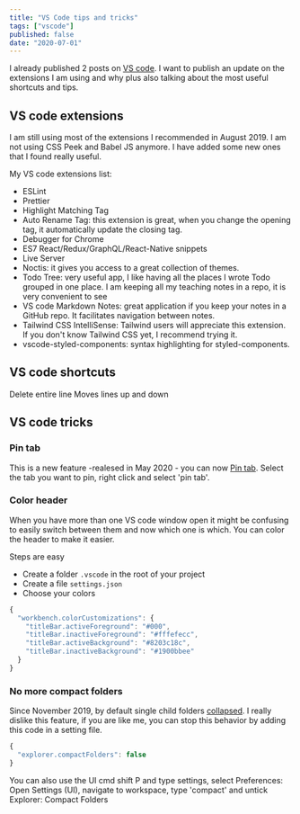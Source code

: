 ```yaml
---
title: "VS Code tips and tricks"
tags: ["vscode"]
published: false
date: "2020-07-01"
---
```


I already published 2 posts on [VS code](http://celine.tech/tags/vscode/). I want to publish an update on the extensions I am using and why plus also talking about the most useful shortcuts and tips.

## VS code extensions

I am still using most of the extensions I recommended in August 2019. I am not using CSS Peek and Babel JS anymore. I have added some new ones that I found really useful.

My VS code extensions list:

- ESLint
- Prettier
- Highlight Matching Tag
- Auto Rename Tag: this extension is great, when you change the opening tag, it automatically update the closing tag.
- Debugger for Chrome
- ES7 React/Redux/GraphQL/React-Native snippets
- Live Server
- Noctis: it gives you access to a great collection of themes.
- Todo Tree: very useful app, I like having all the places I wrote Todo grouped in one place. I am keeping all my teaching notes in a repo, it is very convenient to see
- VS code Markdown Notes: great application if you keep your notes in a GitHub repo. It facilitates navigation between notes.
- Tailwind CSS IntelliSense: Tailwind users will appreciate this extension. If you don't know Tailwind CSS yet, I recommend trying it.
- vscode-styled-components: syntax highlighting for styled-components.

## VS code shortcuts

Delete entire line
Moves lines up and down

## VS code tricks

### Pin tab

This is a new feature -realesed in May 2020 - you can now [Pin tab](https://code.visualstudio.com/updates/v1_46#_pin-tabs). Select the tab you want to pin, right click and select 'pin tab'.

### Color header

When you have more than one VS code window open it might be confusing to easily switch between them and now which one is which. You can color the header to make it easier.

Steps are easy

- Create a folder `.vscode` in the root of your project
- Create a file `settings.json`
- Choose your colors

```js
{
  "workbench.colorCustomizations": {
    "titleBar.activeForeground": "#000",
    "titleBar.inactiveForeground": "#fffefecc",
    "titleBar.activeBackground": "#8203c18c",
    "titleBar.inactiveBackground": "#1900bbee"
  }
}
```

### No more compact folders

Since November 2019, by default single child folders [collapsed](https://code.visualstudio.com/updates/v1_41#_compact-folders-in-explorer). I really dislike this feature, if you are like me, you can stop this behavior by adding this code in a setting file.

```js
{
  "explorer.compactFolders": false
}
```

You can also use the UI cmd shift P and type settings, select Preferences: Open Settings (UI), navigate to workspace, type 'compact' and untick Explorer: Compact Folders
